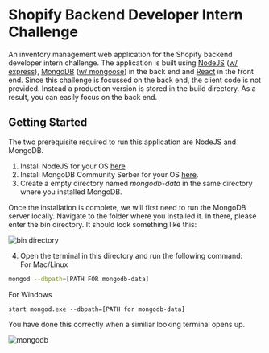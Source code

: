 # Shopify Backend Developer Intern Challenge

An inventory management web application for the Shopify backend developer intern challenge. 
The application is built using [NodeJS](https://nodejs.org/en/) ([w/ express](https://expressjs.com/)), [MongoDB](https://www.mongodb.com/) ([w/ mongoose](https://mongoosejs.com/)) in the back end and [React](https://reactjs.org/) in the front end. Since this challenge is focussed on the back end, the client code is not provided. Instead a production version is stored in the build directory. As a result, you can easily focus on the back end.

## Getting Started
The two prerequisite required to run this application are NodeJS and MongoDB.

1. Install NodeJS for your OS [here](https://nodejs.org/en/download/)
2. Install MongoDB Community Serber for your OS [here](https://www.mongodb.com/try/download/community?tck=docs_server).
3. Create a empty directory named *mongodb-data* in the same directory where you installed MongoDB. 

Once the installation is complete, we will first need to run the MongoDB server locally. Navigate to the folder where you installed it. In there, please enter the bin directory. It should look something like this:

![bin directory](https://i.ibb.co/3Tts9CN/image.png)

4. Open the terminal in this directory and run the following command:<br />
For Mac/Linux
```bash
mongod --dbpath=[PATH FOR mongodb-data]
```
For Windows
```
start mongod.exe --dbpath=[PATH for mongodb-data]
```

You have done this correctly when a similiar looking terminal opens up.

![mongodb](ahttps://i.ibb.co/RhrQF0d/image.png)
